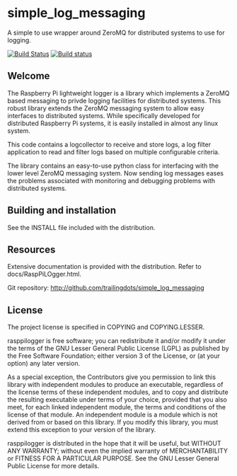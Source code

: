 
# simple_log_messaging
A simple to use wrapper around ZeroMQ for distributed systems to use for logging.

[![Build Status](https://travis-ci.org/zeromq/libzmq.png?branch=master)](https://travis-ci.org/zeromq/libzmq)
[![Build status](https://ci.appveyor.com/api/projects/status/e2ks424yrs1un3wt?svg=true)](https://ci.appveyor.com/project/zeromq/libzmq)

## Welcome

The Raspberry Pi lightweight logger is a library which implements
a ZeroMQ based messaging to privde logging facilities for
distributed systems. This robust library extends the ZeroMQ messaging
system to allow easy interfaces to distributed systems.
While specifically developed for distributed Raspberry Pi
systems, it is easily installed in almost any linux system.

This code contains a logcollector to receive and store logs,
a log filter application to read and filter logs based on
multiple configurable criteria.

The library contains an easy-to-use python class for interfacing
with the lower level ZeroMQ messaging system. Now sending
log messages eases the problems associated with monitoring and
debugging problems with distributed systems.


## Building and installation

See the INSTALL file included with the distribution.

## Resources

Extensive documentation is provided with the distribution. Refer to
docs/RaspPiLOgger.html.

Git repository: http://github.com/trailingdots/simple_log_messaging

## License

The project license is specified in COPYING and COPYING.LESSER.

rasppilogger is free software; you can redistribute it and/or modify it under
the terms of the GNU Lesser General Public License (LGPL) as published
by the Free Software Foundation; either version 3 of the License, or
(at your option) any later version.

As a special exception, the Contributors give you permission to link
this library with independent modules to produce an executable,
regardless of the license terms of these independent modules, and to
copy and distribute the resulting executable under terms of your choice,
provided that you also meet, for each linked independent module, the
terms and conditions of the license of that module. An independent
module is a module which is not derived from or based on this library.
If you modify this library, you must extend this exception to your
version of the library.

rasppilogger is distributed in the hope that it will be useful, but WITHOUT
ANY WARRANTY; without even the implied warranty of MERCHANTABILITY or
FITNESS FOR A PARTICULAR PURPOSE. See the GNU Lesser General Public
License for more details.
